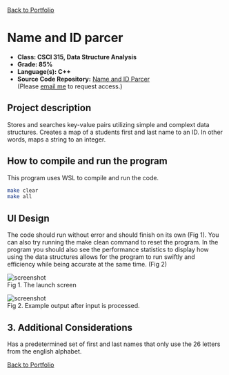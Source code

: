 [Back to Portfolio](./)

Name and ID parcer
===============

-   **Class: CSCI 315, Data Structure Analysis** 
-   **Grade: 85%** 
-   **Language(s): C++** 
-   **Source Code Repository:** [Name and ID Parcer](https://github.com/MichaelLudwikowski/MichaelLudwikowski_CSCI_SPP_project1/tree/main)  
    (Please [email me](mailto:MRLudwikowski@csustudent.net?subject=GitHub%20Access) to request access.)

## Project description

Stores and searches key-value pairs utilizing simple and complext data structures. Creates a map of a students first and last name to an ID. In other words, maps a string to an integer. 

## How to compile and run the program

This program uses WSL to compile and run the code. 

```bash
make clear
make all
```

## UI Design

The code should run without error and should finish on its own (Fig 1). You can also try running the make clean command to reset the program. In the program you should also see the performance statistics to display how using the data structures allows for the program to run swiftly and efficiency while being accurate at the same time. (Fig 2)

![screenshot](images/Project1.1.jpg)  
Fig 1. The launch screen

![screenshot](images/project1.2.jpg)  
Fig 2. Example output after input is processed.

## 3. Additional Considerations

Has a predetermined set of first and last names that only use the 26 letters from the english alphabet. 

[Back to Portfolio](./)
